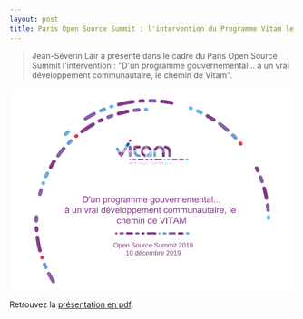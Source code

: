 ```yaml
---
layout: post
title: Paris Open Source Summit : l'intervention du Programme Vitam le 10 décembre 2019
---
```

> Jean-Séverin Lair a présenté dans le cadre du Paris Open Source Summit l'intervention : "D'un programme gouvernemental... à un vrai développement communautaire, le chemin de Vitam".

![Logos](/public/images/OSS-JSL.png)

Retrouvez la [présentation en pdf](/ressources/RefCourant/20191209-VitamOSS.pdf).
